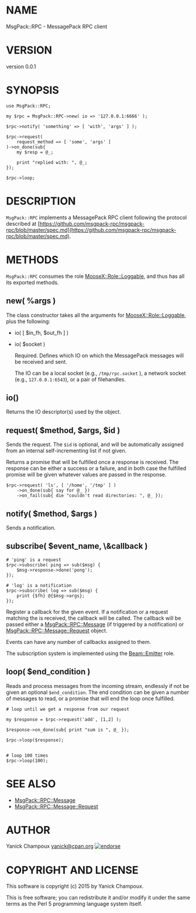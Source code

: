 # NAME

MsgPack::RPC - MessagePack RPC client

# VERSION

version 0.0.1

# SYNOPSIS

    use MsgPack::RPC;

    my $rpc = MsgPack::RPC->new( io => '127.0.0.1:6666' );

    $rpc->notify( 'something' => [ 'with', 'args' ] );

    $rpc->request( 
        request_method => [ 'some', 'args' ] 
    )->on_done(sub{
        my $resp = @_;

        print "replied with: ", @_;
    });

    $rpc->loop;

# DESCRIPTION

`MsgPack::RPC` implements a MessagePack RPC client following
the protocol described at [https://github.com/msgpack-rpc/msgpack-rpc/blob/master/spec.md](https://github.com/msgpack-rpc/msgpack-rpc/blob/master/spec.md).

# METHODS

`MsgPack::RPC` consumes the role [MooseX::Role::Loggable](https://metacpan.org/pod/MooseX::Role::Loggable), and thus has all its
exported methods.

## new( %args )

The class constructor takes all the arguments for [MooseX::Role::Loggable](https://metacpan.org/pod/MooseX::Role::Loggable), plus the following:

- io( \[ $in\_fh, $out\_fh \] )
- io( $socket )

    Required. Defines which IO on which the MessagePack messages will be received and sent.

    The IO can be a local socket (e.g., `/tmp/rpc.socket` ), a network socket (e.g., `127.0.0.1:6543`),
    or a pair of filehandles.

## io()

Returns the IO descriptor(s) used by the object.

## request( $method, $args, $id )

Sends the request. The `$id` is optional, and will be automatically
assigned from an internal self-incrementing list if not given.

Returns a promise that will be fulfilled once a response is received. The response can be either a success 
or a failure, and in both case the fulfilled promise will be given whatever values are passed in the response.

    $rpc->request( 'ls', [ '/home', '/tmp' ] )
        ->on_done(sub{ say for @_ })
        ->on_fail(sub{ die "couldn't read directories: ", @_ });

## notify( $method, $args )

Sends a notification. 

## subscribe( $event\_name, \\&callback ) 

    # 'ping' is a request
    $rpc->subscribe( ping => sub($msg) {
        $msg->response->done('pong');
    });

    # 'log' is a notification
    $rpc->subscribe( log => sub($msg) {
        print {$fh} @{$msg->args};
    });

Register a callback for the given event. If a notification or a request matching the
is received, the callback will be called. The callback will be passed either a [MsgPack::RPC::Message](https://metacpan.org/pod/MsgPack::RPC::Message) (if triggered by
a notification) or
[MsgPack::RPC::Message::Request](https://metacpan.org/pod/MsgPack::RPC::Message::Request) object.

Events can have any number of callbacks assigned to them. 

The subscription system is implemented using the [Beam::Emitter](https://metacpan.org/pod/Beam::Emitter) role.

## loop( $end\_condition )

Reads and process messages from the incoming stream, endlessly if not be given an optional `$end_condition`.
The end condition can be given a number of messages to read, or a promise that will end the loop once 
fulfilled.

    # loop until we get a response from our request

    my $response = $rpc->request('add', [1,2] );

    $response->on_done(sub{ print "sum is ", @_ });

    $rpc->loop($response);


    # loop 100 times
    $rpc->loop(100);

# SEE ALSO

- [MsgPack::RPC::Message](https://metacpan.org/pod/MsgPack::RPC::Message)
- [MsgPack::RPC::Message::Request](https://metacpan.org/pod/MsgPack::RPC::Message::Request)

# AUTHOR

Yanick Champoux <yanick@cpan.org> [![endorse](http://api.coderwall.com/yanick/endorsecount.png)](http://coderwall.com/yanick)

# COPYRIGHT AND LICENSE

This software is copyright (c) 2015 by Yanick Champoux.

This is free software; you can redistribute it and/or modify it under
the same terms as the Perl 5 programming language system itself.
